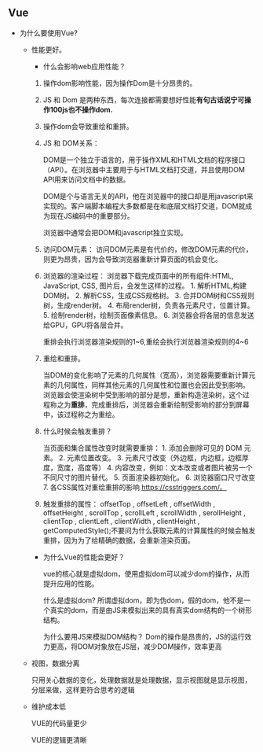 ## Vue

- 为什么要使用Vue?
    - 性能更好。
    
        - 什么会影响web应用性能？
        
        1. 操作dom影响性能，因为操作Dom是十分昂贵的。
        
        2. JS 和 Dom 是两种东西，每次连接都需要想好性能**有句古话说宁可操作100js也不操作dom.**
        
        3. 操作dom会导致重绘和重排。
        
        4. JS 和 DOM关系：
        
            DOM是一个独立于语言的，用于操作XML和HTML文档的程序接口（API）。在浏览器中主要用于与HTML文档打交道，并且使用DOM API用来访问文档中的数据。
            
            DOM是个与语言无关的API，他在浏览器中的接口却是用javascript来实现的。客户端脚本编程大多数都是在和底层文档打交道，DOM就成为现在JS编码中的重要部分。
            
            浏览器中通常会把DOM和javascript独立实现。
        
        5. 访问DOM元素：
            访问DOM元素是有代价的，修改DOM元素的代价，则更为昂贵，因为会导致浏览器重新计算页面的机会变化。
        
        6. 浏览器的渲染过程：
            浏览器下载完成页面中的所有组件:HTML, JavaScript, CSS, 图片后，会发生这样的过程。
                1. 解析HTML,构建DOM树。
                2. 解析CSS，生成CSS规格树。
                3. 合并DOM树和CSS规则树，生成render树。
                4. 布局render树，负责各元素尺寸，位置计算。
                5. 绘制render树，绘制页面像素信息。
                6. 浏览器会将各层的信息发送给GPU，GPU将各层合并。
            
            重排会执行浏览器渲染规则的1~6,重绘会执行浏览器渲染规则的4~6
            
        7. 重绘和重排。
        
            当DOM的变化影响了元素的几何属性（宽高），浏览器需要重新计算元素的几何属性，同样其他元素的几何属性和位置也会因此受到影响。浏览器会使渲染树中受到影响的部分是想，重新构造渲染树，这个过程称之为**重排**，完成重排后，浏览器会重新绘制受影响的部分到屏幕中，该过程称之为重绘。
        
        8. 什么时候会触发重排？
            
            当页面和集合属性改变时就需要重排：
                1. 添加会删除可见的 DOM 元素。
                2. 元素位置改变。
                3. 元素尺寸改变（外边框，内边框，边框厚度，宽度，高度等）
                4. 内容改变，例如：文本改变或者图片被另一个不同尺寸的图片替代。
                5. 页面渲染器初始化。
                6. 浏览器窗口尺寸改变
                7. 各CSS属性对重绘重排的影响 https://csstriggers.com/。
        
        9. 触发重排的属性：
            offsetTop , offsetLeft , offsetWidth , offsetHeight , scrollTop , scrollLeft , scrollWidth , serollHeight , clientTop , clientLeft , clientWidth , clientHeight , getComputedStyle();不要问为什么获取元素的计算属性的时候会触发重排，因为为了给精确的数据，会重新渲染页面。
        
        - 为什么Vue的性能会更好？
        
            vue的核心就是虚拟dom，使用虚拟dom可以减少dom的操作，从而提升应用的性能。
            
            什么是虚拟dom? 所谓虚拟dom，即为伪dom，假的dom，他不是一个真实的dom，而是由JS来模拟出来的具有真实dom结构的一个树形结构。
            
            为什么要用JS来模拟DOM结构？
            Dom的操作是昂贵的，JS的运行效力更高，将DOM对象放在JS层，减少DOM操作，效率更高
            
    - 视图，数据分离
    
        只用关心数据的变化，处理数据就是处理数据，显示视图就是显示视图，分层来做，这样更符合思考的逻辑

    - 维护成本低
        
        VUE的代码量更少
        
        VUE的逻辑更清晰
